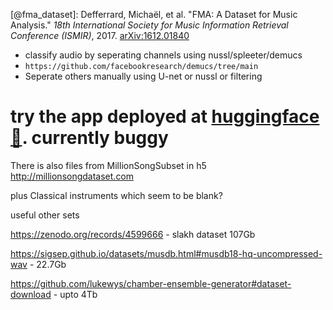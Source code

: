 [@fma_dataset]: Defferrard, Michaël, et al. "FMA: A Dataset for Music Analysis." *18th International Society for Music Information Retrieval Conference (ISMIR)*, 2017. [arXiv:1612.01840](https://arxiv.org/abs/1612.01840)

- classify audio by seperating channels using nussl/spleeter/demucs
 -  `https://github.com/facebookresearch/demucs/tree/main`
- Seperate others manually using U-net or nussl or filtering



# try the app deployed at [huggingface🤗](https://huggingface.co/spaces/audCLF/audiosep).  currently buggy













There is also files from MillionSongSubset in h5
http://millionsongdataset.com


plus Classical instruments   which seem to be blank?




useful other sets


https://zenodo.org/records/4599666    -  slakh dataset 107Gb



https://sigsep.github.io/datasets/musdb.html#musdb18-hq-uncompressed-wav     -  22.7Gb


https://github.com/lukewys/chamber-ensemble-generator#dataset-download    -  upto 4Tb
